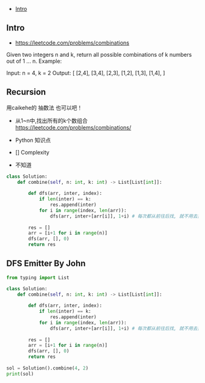 - [Intro](#intro)

## Intro

- https://leetcode.com/problems/combinations

Given two integers n and k, return all possible combinations of k numbers out of 1 ... n.
Example:

Input: n = 4, k = 2
Output:
[
  [2,4],
  [3,4],
  [2,3],
  [1,2],
  [1,3],
  [1,4],
]




## Recursion

用caikehe的 抽数法 也可以吧！


- 从1~n中,找出所有的k个数组合 https://leetcode.com/problems/combinations/


- Python 知识点



- [] Complexity
- 不知道



```py
class Solution:
    def combine(self, n: int, k: int) -> List[List[int]]:
        
        def dfs(arr, inter, index):
            if len(inter) == k:
                res.append(inter)
            for i in range(index, len(arr)):
                dfs(arr, inter+[arr[i]], 1+i) # 每次都从前往后找, 就不用去重了, 因此也就不用set转来转去了.
        
        res = []
        arr = [i+1 for i in range(n)]
        dfs(arr, [], 0)
        return res
```





## DFS Emitter By John



```py
from typing import List

class Solution:
    def combine(self, n: int, k: int) -> List[List[int]]:
        
        def dfs(arr, inter, index):
            if len(inter) == k:
                res.append(inter)
            for i in range(index, len(arr)):
                dfs(arr, inter+[arr[i]], 1+i) # 每次都从前往后找, 就不用去重了, 因此也就不用set转来转去了.
        
        res = []
        arr = [i+1 for i in range(n)]
        dfs(arr, [], 0)
        return res
        
sol = Solution().combine(4, 2)
print(sol)
```